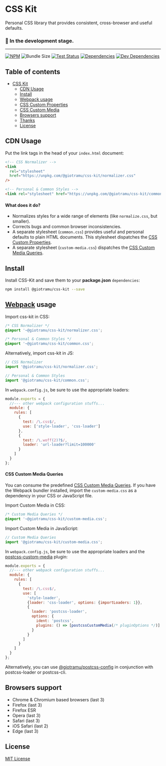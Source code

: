 # CSS Kit

Personal CSS library that provides consistent, cross-browser and useful defaults.

### 🚧 In the development stage.

---

[![NPM][npm-img]][npm-url]
![Bundle Size][bundle-size-img]
[![Test Status][ci-img]][ci-url]
[![Dependencies][deps-img]][deps-url]
[![Dev Dependencies][devdeps-img]][devdeps-url]

## Table of contents

- [CSS Kit](#css-kit)
  - [CDN Usage](#cdn-usage)
  - [Install](#install)
  - [Webpack usage](#webpack-usage)
  - [CSS Custom Properties][css-custom-properties]
  - [CSS Custom Media][css-custom-mq]
  - [Browsers support](#browsers-support)
  - [Thanks](#thanks)
  - [License](#license)

## CDN Usage

Put the link tags in the head of your `index.html` document:

```html
<!-- CSS Normalizer -->
<link
  rel="stylesheet"
  href="https://unpkg.com/@giotramu/css-kit/normalizer.css"
/>

<!-- Personal & Common Styles -->
<link rel="stylesheet" href="https://unpkg.com/@giotramu/css-kit/common.css" />
```

#### What does it do?

- Normalizes styles for a wide range of elements (like `normalize.css`, but smaller).
- Corrects bugs and common browser inconsistencies.
- A separate stylesheet (`common.css`) provides useful and personal defaults to plain HTML documents. This stylesheet dispatches the [CSS Custom Properties][css-custom-properties].
- A separate stylesheet (`custom-media.css`) dispatches the [CSS Custom Media Queries][css-custom-mq].

## Install

Install CSS-Kit and save them to your **package.json** `dependencies`:

```sh
npm install @giotramu/css-kit --save
```

## [Webpack][webpack-url] usage

Import css-kit in CSS:

```css
/* CSS Normalizer */
@import '~@giotramu/css-kit/normalizer.css';

/* Personal & Common Styles */
@import '~@giotramu/css-kit/common.css';
```

Alternatively, import css-kit in JS:

```js
// CSS Normalizer
import '@giotramu/css-kit/normalizer.css';

// Personal & Common Styles
import '@giotramu/css-kit/common.css';
```

In `webpack.config.js`, be sure to use the appropriate loaders:

```js
module.exports = {
  //--- other webpack configuration stuffs...
  module: {
    rules: [
      {
        test: /\.css$/,
        use: ['style-loader', 'css-loader']
      },
      {
        test: /\.woff(2)?$/,
        loader: 'url-loader?limit=100000'
      }
    ]
  }
};
```

#### CSS Custom Media Queries

You can consume the predefined [CSS Custom Media Queries](./docs/custom-media.md). If you have the Webpack bundler installed, import the `custom-media.css` as a dependency in your CSS or JavaScript file.

Import Custom Media in CSS:

```css
/* Custom Media Queries */
@import '~@giotramu/css-kit/custom-media.css';
```

Import Custom Media in JavaScript:

```js
// Custom Media Queries
import '@giotramu/css-kit/custom-media.css';
```

In `webpack.config.js`, be sure to use the appropriate loaders and the [postcss-custom-media][postcss-custom-media-url] plugin:

```js
module.exports = {
  //--- other webpack configuration stuffs...
  module: {
    rules: [
      {
        test: /\.css$/,
        use: [
          'style-loader',
          {loader: 'css-loader', options: {importLoaders: 1}},
          {
            loader: 'postcss-loader',
            options: {
              ident: 'postcss',
              plugins: () => [postcssCustomMedia(/* pluginOptions */)]
            }
          }
        ]
      }
    ]
  }
};
```

Alternatively, you can use [@giotramu/postcss-config][postcss-config-url] in conjunction with postcss-loader or postcss-cli.

## Browsers support

- Chrome & Chromium based browsers (last 3)
- Firefox (last 3)
- Firefox ESR
- Opera (last 3)
- Safari (last 3)
- iOS Safari (last 2)
- Edge (last 3)

## License

[MIT License](./LICENSE)

<!---
  B A D G E S
-->

[bundle-size-img]: https://badgen.net/badge/unpacked%20size/172kb/blue
[ci-img]: https://github.com/giotramu/css-kit/workflows/test/badge.svg?branch=master
[deps-img]: https://badgen.net/david/dep/giotramu/css-kit
[devdeps-img]: https://badgen.net/david/dev/giotramu/css-kit
[npm-img]: https://badgen.net/npm/v/@giotramu/css-kit?icon=npm&label=npm%20package

<!---
  L I N K S
-->

[css-custom-properties]: ./src/abstract/_custom-properties.scss
[css-custom-mq]: ./src/custom-media.scss
[ci-url]: https://github.com/giotramu/css-kit/actions
[deps-url]: https://david-dm.org/giotramu/css-kit
[devdeps-url]: https://david-dm.org/giotramu/css-kit?type=dev
[npm-url]: https://www.npmjs.com/package/@giotramu/css-kit
[postcss-config-url]: https://github.com/giotramu/postcss-config
[postcss-custom-media-url]: https://github.com/postcss/postcss-custom-media
[webpack-url]: https://webpack.js.org
